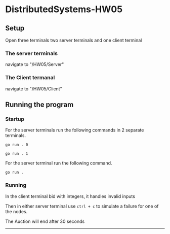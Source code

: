 # DistributedSystems-HW05
## Setup 
Open three terminals two server terminals and one client terminal
### The server terminals 
navigate to "/HW05/Server"
### The Client termanal
navigate to "/HW05/Client"
## Running the program 
### Startup
For the server terminals run the following commands in 2 separate terminals.

`go run . 0`

`go run . 1`

For the server terminal run the following command.

`go run .`

### Running 
In the client terminal bid with integers, it handles invalid inputs 

Then in either server terminal use `ctrl + c` to simulate a failure for one of the nodes. 


The Auction will end after 30 seconds 

****
